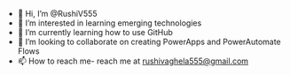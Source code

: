 - 👋 Hi, I’m @RushiV555
- 👀 I’m interested in learning emerging technologies
- 🌱 I’m currently learning how to use GitHub
- 💞️ I’m looking to collaborate on creating PowerApps and PowerAutomate Flows
- 📫 How to reach me- reach me at rushivaghela555@gmail.com

<!---
RushiV555/RushiV555 is a ✨ special ✨ repository because its `README.md` (this file) appears on your GitHub profile.
You can click the Preview link to take a look at your changes.
--->
